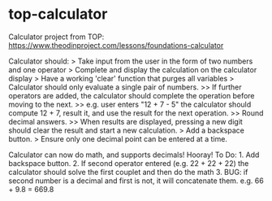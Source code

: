 # top-calculator
Calculator project from TOP:
https://www.theodinproject.com/lessons/foundations-calculator

Calculator should:
    > Take input from the user in the form of two numbers and one operator
    > Complete and display the calculation on the calculator display
    > Have a working 'clear' function that purges all variables
    > Calculator should only evaluate a single pair of numbers. 
        >> If further operators are added, the calculator should complete the operation before moving to the next.
        >> e.g. user enters "12 + 7 - 5" the calculator should compute 12 + 7, result it, and use the result for the next operation.
        >> Round decimal answers.
        >> When results are displayed, pressing a new digit should clear the result and start a new calculation. 
    > Add a backspace button.
    > Ensure only one decimal point can be entered at a time. 

Calculator can now do math, and supports decimals! Hooray!
To Do:
    1. Add backspace button. 
    2. If second operator entered (e.g. 22 + 22 + 22) the calculator should solve the first couplet and then do the math
    3. BUG: if second number is a decimal and first is not, it will concatenate them. e.g. 66 + 9.8 = 669.8
    